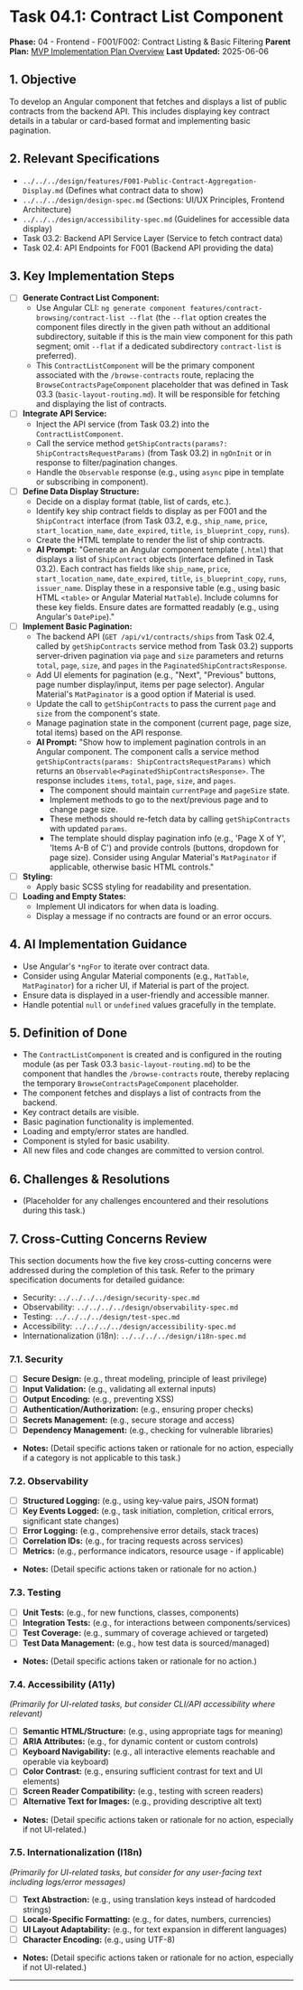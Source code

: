 # Task 04.1: Contract List Component

**Phase:** 04 - Frontend - F001/F002: Contract Listing & Basic Filtering
**Parent Plan:** [MVP Implementation Plan Overview](../00-mvp-implementation-plan-overview.md)
**Last Updated:** 2025-06-06

## 1. Objective

To develop an Angular component that fetches and displays a list of public contracts from the backend API. This includes displaying key contract details in a tabular or card-based format and implementing basic pagination.

## 2. Relevant Specifications

*   `../../../design/features/F001-Public-Contract-Aggregation-Display.md` (Defines what contract data to show)
*   `../../../design/design-spec.md` (Sections: UI/UX Principles, Frontend Architecture)
*   `../../../design/accessibility-spec.md` (Guidelines for accessible data display)
*   Task 03.2: Backend API Service Layer (Service to fetch contract data)
*   Task 02.4: API Endpoints for F001 (Backend API providing the data)

## 3. Key Implementation Steps

*   [ ] **Generate Contract List Component:**
    *   Use Angular CLI: `ng generate component features/contract-browsing/contract-list --flat` (the `--flat` option creates the component files directly in the given path without an additional subdirectory, suitable if this is the main view component for this path segment; omit `--flat` if a dedicated subdirectory `contract-list` is preferred).
    *   This `ContractListComponent` will be the primary component associated with the `/browse-contracts` route, replacing the `BrowseContractsPageComponent` placeholder that was defined in Task 03.3 (`basic-layout-routing.md`). It will be responsible for fetching and displaying the list of contracts.
*   [ ] **Integrate API Service:**
    *   Inject the API service (from Task 03.2) into the `ContractListComponent`.
    *   Call the service method `getShipContracts(params?: ShipContractsRequestParams)` (from Task 03.2) in `ngOnInit` or in response to filter/pagination changes.
    *   Handle the `Observable` response (e.g., using `async` pipe in template or subscribing in component).
*   [ ] **Define Data Display Structure:**
    *   Decide on a display format (table, list of cards, etc.).
    *   Identify key ship contract fields to display as per F001 and the `ShipContract` interface (from Task 03.2, e.g., `ship_name`, `price`, `start_location_name`, `date_expired`, `title`, `is_blueprint_copy`, `runs`).
    *   Create the HTML template to render the list of ship contracts.
    *   **AI Prompt:** "Generate an Angular component template (`.html`) that displays a list of `ShipContract` objects (interface defined in Task 03.2). Each contract has fields like `ship_name`, `price`, `start_location_name`, `date_expired`, `title`, `is_blueprint_copy`, `runs`, `issuer_name`. Display these in a responsive table (e.g., using basic HTML `<table>` or Angular Material `MatTable`). Include columns for these key fields. Ensure dates are formatted readably (e.g., using Angular's `DatePipe`)."
*   [ ] **Implement Basic Pagination:**
    *   The backend API (`GET /api/v1/contracts/ships` from Task 02.4, called by `getShipContracts` service method from Task 03.2) supports server-driven pagination via `page` and `size` parameters and returns `total`, `page`, `size`, and `pages` in the `PaginatedShipContractsResponse`.
    *   Add UI elements for pagination (e.g., "Next", "Previous" buttons, page number display/input, items per page selector). Angular Material's `MatPaginator` is a good option if Material is used.
    *   Update the call to `getShipContracts` to pass the current `page` and `size` from the component's state.
    *   Manage pagination state in the component (current page, page size, total items) based on the API response.
    *   **AI Prompt:** "Show how to implement pagination controls in an Angular component. The component calls a service method `getShipContracts(params: ShipContractsRequestParams)` which returns an `Observable<PaginatedShipContractsResponse>`. The response includes `items`, `total`, `page`, `size`, and `pages`.
        - The component should maintain `currentPage` and `pageSize` state.
        - Implement methods to go to the next/previous page and to change page size.
        - These methods should re-fetch data by calling `getShipContracts` with updated `params`.
        - The template should display pagination info (e.g., 'Page X of Y', 'Items A-B of C') and provide controls (buttons, dropdown for page size). Consider using Angular Material's `MatPaginator` if applicable, otherwise basic HTML controls."
*   [ ] **Styling:**
    *   Apply basic SCSS styling for readability and presentation.
*   [ ] **Loading and Empty States:**
    *   Implement UI indicators for when data is loading.
    *   Display a message if no contracts are found or an error occurs.

## 4. AI Implementation Guidance

*   Use Angular's `*ngFor` to iterate over contract data.
*   Consider using Angular Material components (e.g., `MatTable`, `MatPaginator`) for a richer UI, if Material is part of the project.
*   Ensure data is displayed in a user-friendly and accessible manner.
*   Handle potential `null` or `undefined` values gracefully in the template.

## 5. Definition of Done

*   The `ContractListComponent` is created and is configured in the routing module (as per Task 03.3 `basic-layout-routing.md`) to be the component that handles the `/browse-contracts` route, thereby replacing the temporary `BrowseContractsPageComponent` placeholder.
*   The component fetches and displays a list of contracts from the backend.
*   Key contract details are visible.
*   Basic pagination functionality is implemented.
*   Loading and empty/error states are handled.
*   Component is styled for basic usability.
*   All new files and code changes are committed to version control.

## 6. Challenges & Resolutions

*   (Placeholder for any challenges encountered and their resolutions during this task.)

## 7. Cross-Cutting Concerns Review

This section documents how the five key cross-cutting concerns were addressed during the completion of this task. Refer to the primary specification documents for detailed guidance:
*   Security: `../../../../design/security-spec.md`
*   Observability: `../../../../design/observability-spec.md`
*   Testing: `../../../../design/test-spec.md`
*   Accessibility: `../../../../design/accessibility-spec.md`
*   Internationalization (i18n): `../../../../design/i18n-spec.md`

### 7.1. Security
*   [ ] **Secure Design:** (e.g., threat modeling, principle of least privilege)
*   [ ] **Input Validation:** (e.g., validating all external inputs)
*   [ ] **Output Encoding:** (e.g., preventing XSS)
*   [ ] **Authentication/Authorization:** (e.g., ensuring proper checks)
*   [ ] **Secrets Management:** (e.g., secure storage and access)
*   [ ] **Dependency Management:** (e.g., checking for vulnerable libraries)
*   **Notes:** (Detail specific actions taken or rationale for no action, especially if a category is not applicable to this task.)

### 7.2. Observability
*   [ ] **Structured Logging:** (e.g., using key-value pairs, JSON format)
*   [ ] **Key Events Logged:** (e.g., task initiation, completion, critical errors, significant state changes)
*   [ ] **Error Logging:** (e.g., comprehensive error details, stack traces)
*   [ ] **Correlation IDs:** (e.g., for tracing requests across services)
*   [ ] **Metrics:** (e.g., performance indicators, resource usage - if applicable)
*   **Notes:** (Detail specific actions taken or rationale for no action.)

### 7.3. Testing
*   [ ] **Unit Tests:** (e.g., for new functions, classes, components)
*   [ ] **Integration Tests:** (e.g., for interactions between components/services)
*   [ ] **Test Coverage:** (e.g., summary of coverage achieved or targeted)
*   [ ] **Test Data Management:** (e.g., how test data is sourced/managed)
*   **Notes:** (Detail specific actions taken or rationale for no action.)

### 7.4. Accessibility (A11y)
*(Primarily for UI-related tasks, but consider CLI/API accessibility where relevant)*
*   [ ] **Semantic HTML/Structure:** (e.g., using appropriate tags for meaning)
*   [ ] **ARIA Attributes:** (e.g., for dynamic content or custom controls)
*   [ ] **Keyboard Navigability:** (e.g., all interactive elements reachable and operable via keyboard)
*   [ ] **Color Contrast:** (e.g., ensuring sufficient contrast for text and UI elements)
*   [ ] **Screen Reader Compatibility:** (e.g., testing with screen readers)
*   [ ] **Alternative Text for Images:** (e.g., providing descriptive alt text)
*   **Notes:** (Detail specific actions taken or rationale for no action, especially if not UI-related.)

### 7.5. Internationalization (I18n)
*(Primarily for UI-related tasks, but consider for any user-facing text including logs/error messages)*
*   [ ] **Text Abstraction:** (e.g., using translation keys instead of hardcoded strings)
*   [ ] **Locale-Specific Formatting:** (e.g., for dates, numbers, currencies)
*   [ ] **UI Layout Adaptability:** (e.g., for text expansion in different languages)
*   [ ] **Character Encoding:** (e.g., using UTF-8)
*   **Notes:** (Detail specific actions taken or rationale for no action, especially if not UI-related.)

---
<!-- This section should be placed before any final "Task Completion Checklist" or similar concluding remarks. -->
